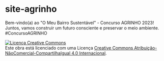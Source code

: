 # site-agrinho
Bem-vindo(a) ao "O Meu Bairro Sustentável" - Concurso AGRINHO 2023! Juntos, vamos construir um futuro consciente e preservar o meio ambiente. #ConcursoAGRINHO


<a rel="license" href="http://creativecommons.org/licenses/by-nc-sa/4.0/"><img alt="Licença Creative Commons" style="border-width:0" src="https://i.creativecommons.org/l/by-nc-sa/4.0/88x31.png" /></a><br />Este obra está licenciado com uma Licença <a rel="license" href="http://creativecommons.org/licenses/by-nc-sa/4.0/">Creative Commons Atribuição-NãoComercial-CompartilhaIgual 4.0 Internacional</a>.
